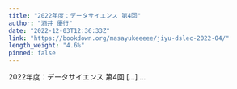 ```yaml
---
title: "2022年度：データサイエンス 第4回"
author: "酒井 優行"
date: "2022-12-03T12:36:33Z"
link: "https://bookdown.org/masayukeeeee/jiyu-dslec-2022-04/"
length_weight: "4.6%"
pinned: false
---
```


2022年度：データサイエンス 第4回 [...] ...
